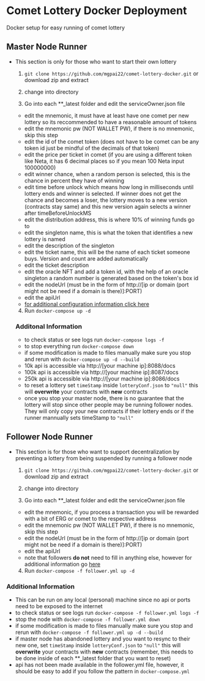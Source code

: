 
# Comet Lottery Docker Deployment

Docker setup for easy running of comet lottery




## Master Node Runner
- This section is only for those who want to start their own lottery

  1. `git clone https://github.com/mgpai22/comet-lottery-docker.git` or download zip and extract
  
  2. change into directory 

  3. Go into each **_latest folder and edit the serviceOwner.json file
    - edit the mnemonic, it must have at least have one comet per new lottery so its reccommended to have a reasonable amount of tokens
    - edit the mnemonic pw (NOT WALLET PW), if there is no mnemonic, skip this step
    - edit the id of the comet token (does not have to be comet can be any token id just be mindful of the decimals of that token)
    - edit the price per ticket in comet (if you are using a different token like Neta, it has 6 decimal places so if you mean 100 Neta input 100000000)
    - edit winner chance, when a random person is selected, this is the chance in percent they have of winning
    - edit time before unlock which means how long in milliseconds until lottery ends and winner is selected. If winner does not get the chance and becomes a loser, the lottery moves to a new version (contracts stay same) and this new version again selects a winner after timeBeforeUnlockMS
    - edit the distribution address, this is where 10% of winning funds go to
    - edit the singleton name, this is what the token that identifies a new lottery is named
    - edit the description of the singleton 
    - edit the ticket name, this will be the name of each ticket someone buys. Version and count are added automatically
    - edit the ticket description
    - edit the oracle NFT and add a token id, with the help of an oracle singleton a random number is generated based on the token's box id
    - edit the nodeUrl (must be in the form of http://[ip or domain (port might not be need if a domain is there)]:PORT)
    - edit the apiUrl
    - [for additional configuration information click here](https://github.com/mgpai22/comet-lottery#serviceownerjson)
  4. Run `docker-compose up -d`

  ### Additonal Information

  - to check status or see logs run `docker-compose logs -f`
  - to stop everything run `docker-compose down`
  - if some modification is made to files manually make sure you stop and rerun with `docker-compose up -d --build`
  - 10k api is accessible via http://[your machine ip]:8088/docs
  - 100k api is accessible via http://[your machine ip]:8087/docs
  - 250k api is accessible via http://[your machine ip]:8086/docs
  - to reset a lottery set `timeStamp` inside `lotteryConf.json` to `"null"` this will **overwrite** your contracts with **new** contracts
  - once you stop your master node, there is no guarantee that the lottery will stop since other people may be running follower nodes. They will only copy your new contracts if their lottery ends or if the runner mannually sets timeStamp to `"null"`


## Follower Node Runner
- This section is for those who want to support decentralization by preventing a lottery from being suspended by running a follower node
  
  1. `git clone https://github.com/mgpai22/comet-lottery-docker.git` or download zip and extract
  
  2. change into directory 

  3. Go into each **_latest folder and edit the serviceOwner.json file
    - edit the mnemonic, if you process a transaction you will be rewarded with a bit of ERG or comet to the respective address
    - edit the mnemonic pw (NOT WALLET PW), if there is no mnemonic, skip this step
    - edit the nodeUrl (must be in the form of http://[ip or domain (port might not be need if a domain is there)]:PORT)
    - edit the apiUrl
    - note that followers **do not** need to fill in anything else, however for additional information go [here](https://github.com/mgpai22/comet-lottery#serviceownerjson)
  4. Run `docker-compose -f follower.yml up -d`


### Additional Information

- This can be run on any local (personal) machine since no api or ports need to be exposed to the internet
- to check status or see logs run `docker-compose -f follower.yml logs -f`
- stop the node with `docker-compose -f follower.yml down`
- if some modification is made to files manually make sure you stop and rerun with `docker-compose -f follower.yml up -d --build`
- if master node has abandoned lottery and you want to resync to their new one, set `timeStamp` inside `lotteryConf.json` to `"null"` this will **overwrite** your contracts with **new** contracts (remember, this needs to be done inside of each **_latest folder that you want to reset)
- api has not been made available in the follower.yml file, however, it should be easy to add if you follow the pattern in `docker-compose.yml`
